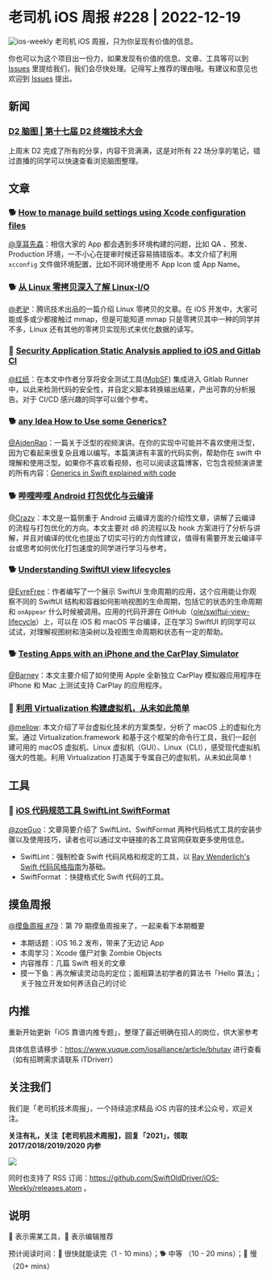 # 老司机 iOS 周报 #228 | 2022-12-19

![ios-weekly](https://github.com/SwiftOldDriver/iOS-Weekly/blob/master/assets/ios-weekly.png?raw=true)
老司机 iOS 周报，只为你呈现有价值的信息。

你也可以为这个项目出一份力，如果发现有价值的信息、文章、工具等可以到 [Issues](https://github.com/SwiftOldDriver/iOS-Weekly/issues) 里提给我们，我们会尽快处理。记得写上推荐的理由哦。有建议和意见也欢迎到 [Issues](https://github.com/SwiftOldDriver/iOS-Weekly/issues) 提出。

## 新闻

### [D2 脑图 | 第十七届 D2 终端技术大会](https://www.yuque.com/d2conference/17thd2map)

上周末 D2 完成了所有的分享，内容干货满满，这是对所有 22 场分享的笔记，错过直播的同学可以快速查看浏览脑图整理。

## 文章

### 🐕 [How to manage build settings using Xcode configuration files](https://www.danijelavrzan.com/posts/2022/11/xcode-configuration/)

[@享耳先森](https://github.com/iblacksun)：相信大家的 App 都会遇到多环境构建的问题，比如 QA 、预发、Production 环境，一不小心在提审时候还容易搞错版本。本文介绍了利用 `xcconfig` 文件做环境配置，比如不同环境使用不 App Icon 或 App Name。

### 🐕 [从 Linux 零拷贝深入了解 Linux-I/O](https://mp.weixin.qq.com/s/j1KjR5bRQV6oGrU5tsyHgg)

[@老驴](https://weibo.com/u/6090610445)：腾讯技术出品的一篇介绍 Linux 零拷贝的文章。在 iOS 开发中，大家可能或多或少都接触过 mmap，但是可能知道 mmap 只是零拷贝其中一种的同学并不多，Linux 还有其他的零拷贝实现形式来优化数据的读写。

### 🐎 [Security Application Static Analysis applied to iOS and Gitlab CI](https://benoitpasquier.com/2022/07/security-application-static-analysis-applied-to-ios-and-gitlab-ci/)

[@红纸](https://github.com/nianran)：在本文中作者分享将安全测试工具([MobSF](https://github.com/MobSF/Mobile-Security-Framework-MobSF)) 集成进入 Gitlab Runner 中，以此来检测代码的安全性，并自定义脚本转换输出结果，产出可靠的分析报告。对于 CI/CD 感兴趣的同学可以做个参考。

### 🐕 [any Idea How to Use some Generics?](https://async.techconnection.io/talks/frenchkit-2022/antoine-van-der-lee-any-idea-how-to-use-some-generics/)

[@AidenRao](https://weibo.com/AidenRao)：一篇关于泛型的视频演讲。在你的实现中可能并不喜欢使用泛型，因为它看起来很复杂且难以编写。本篇演讲有丰富的代码实例，帮助你在 swift 中理解和使用泛型。如果你不喜欢看视频，也可以阅读这篇博客，它包含视频演讲里的所有内容：[Generics in Swift explained with code](https://www.avanderlee.com/swift/generics-constraints/)

### 🐕 [哔哩哔哩 Android 打包优化与云编译](https://mp.weixin.qq.com/s/xls_AL9IyR3580zz8CfCOA)

[@Crazy](https://github.com/jiyan135960)：本文是一篇侧重于 Android 云编译方面的介绍性文章，讲解了云编译的流程与打包优化的方向。本文主要对 d8 的流程以及 hook 方案进行了分析与讲解，并且对编译的优化也提出了切实可行的方向性建议，值得有需要开发云编译平台或思考如何优化打包速度的同学进行学习与参考。

### 🐕 [Understanding SwiftUI view lifecycles](https://oleb.net/2022/swiftui-view-lifecycle/)

[@EyreFree](https://github.com/EyreFree)：作者编写了一个展示 SwiftUI 生命周期的应用，这个应用能让你观察不同的 SwiftUI 结构和容器如何影响视图的生命周期，包括它的状态的生命周期和 `onAppear` 什么时候被调用。应用的代码开源在 GitHub（[ole/swiftui-view-lifecycle](https://github.com/ole/swiftui-view-lifecycle)）上，可以在 iOS 和 macOS 平台编译，正在学习 SwiftUI 的同学可以试试，对理解视图树和渲染树以及视图生命周期和状态有一定的帮助。

### 🐕 [Testing Apps with an iPhone and the CarPlay Simulator](https://www.createwithswift.com/testing-apps-with-an-iphone-and-the-carplay-simulator/)

[@Barney](https://github.com/BarneyZhaoooo)：本文主要介绍了如何使用 Apple 全新独立 CarPlay 模拟器应用程序在 iPhone 和 Mac 上测试支持 CarPlay 的应用程序。

### 🐢 [利用 Virtualization 构建虚拟机，从未如此简单](https://mp.weixin.qq.com/s/t7WNfN4snPM70Q91rc-ScQ)

[@mellow](https://github.com/midmirror): 本文介绍了平台虚拟化技术的方案类型，分析了 macOS 上的虚拟化方案。通过  Virtualization.framework 和基于这个框架的命令行工具，我们一起创建可用的 macOS 虚拟机、Linux 虚拟机（GUI）、Linux（CLI），感受现代虚拟机强大的性能。利用 Virtualization 打造属于专属自己的虚拟机，从未如此简单！

## 工具

### 🐎 [iOS 代码规范工具 SwiftLint SwiftFormat](https://juejin.cn/post/7171725810544738317)

[@zoeGuo](https://github.com/zoeGuo)：文章简要介绍了 SwiftLint、SwiftFormat 两种代码格式工具的安装步骤以及使用技巧，读者也可以通过文中链接的各工具官网获取更多使用信息。

- SwiftLint：强制检查 Swift 代码风格和规定的工具，以 [Ray Wenderlich's Swift 代码风格指南](https://github.com/kodecocodes/swift-style-guide)为基础。
- SwiftFormat ：快捷格式化 Swift 代码的工具。

## 摸鱼周报

[@摸鱼周报 #79](https://mp.weixin.qq.com/s/HdEhmXt60853tzM6xiVUwA)：第 79 期摸鱼周报来了，一起来看下本期概要

* 本期话题：iOS 16.2 发布，带来了无边记 App
* 本周学习：Xcode 僵尸对象 Zombie Objects
* 内容推荐：几篇 Swift 相关的文章
* 摸一下鱼：再次解读灵动岛的定位；面相算法初学者的算法书「Hello 算法」；关于独立开发如何养活自己的讨论

## 内推

重新开始更新「iOS 靠谱内推专题」，整理了最近明确在招人的岗位，供大家参考

具体信息请移步：https://www.yuque.com/iosalliance/article/bhutav 进行查看（如有招聘需求请联系 iTDriverr）

## 关注我们

我们是「老司机技术周报」，一个持续追求精品 iOS 内容的技术公众号，欢迎关注。

**关注有礼，关注【老司机技术周报】，回复「2021」，领取 2017/2018/2019/2020 内参**

![](https://github.com/SwiftOldDriver/iOS-Weekly/blob/master/assets/qrcode_for_wechat.jpg?raw=true)

同时也支持了 RSS 订阅：https://github.com/SwiftOldDriver/iOS-Weekly/releases.atom 。

## 说明

🚧 表示需某工具，🌟 表示编辑推荐

预计阅读时间：🐎 很快就能读完（1 - 10 mins）；🐕 中等 （10 - 20 mins）；🐢 慢（20+ mins）
